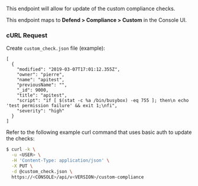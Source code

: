 This endpoint will allow for update of the custom compliance checks.

This endpoint maps to **Defend > Compliance > Custom** in the Console UI.

### cURL Request

Create `custom_check.json` file (example):

```
[
  {
    "modified": "2019-03-07T17:01:12.355Z",
    "owner": "pierre",
    "name": "apitest",
    "previousName": "",
    "_id": 9000,
    "title": "apitest",
    "script": "if [ $(stat -c %a /bin/busybox) -eq 755 ]; then\n echo 'test permission failure' && exit 1;\nfi",
    "severity": "high"
  }
]
```
Refer to the following example curl command that uses basic auth to update the checks:

```bash
$ curl -k \
  -u <USER> \
  -H 'Content-Type: application/json' \
  -X PUT \
  -d @custom_check.json \
  https://<CONSOLE>/api/v<VERSION>/custom-compliance
```
